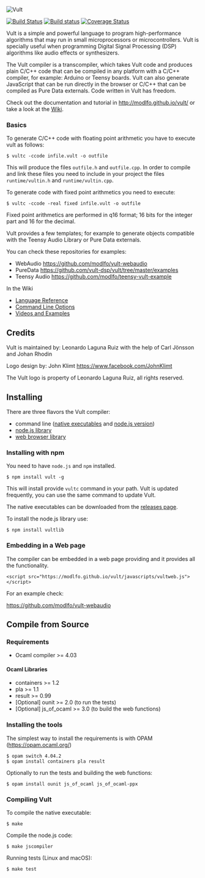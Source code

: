 ![Vult](/other/Images/Vult.png?raw=true "Vult")

[![Build Status](https://travis-ci.org/modlfo/vult.svg?branch=master)](https://travis-ci.org/modlfo/vult) [![Build status](https://ci.appveyor.com/api/projects/status/07x9yqby88bh3q8j?svg=true)](https://ci.appveyor.com/project/modlfo/vult) [![Coverage Status](https://coveralls.io/repos/github/modlfo/vult/badge.svg?branch=master)](https://coveralls.io/github/modlfo/vult?branch=master)

Vult is a simple and powerful language to program high-performance algorithms that may run in small microprocessors or microcontrollers. Vult is specially useful when programming Digital Signal Processing (DSP) algorithms like audio effects or synthesizers.

The Vult compiler is a transcompiler, which takes Vult code and produces plain C/C++ code that can be compiled in any platform with a C/C++ compiler, for example: Arduino or Teensy boards. Vult can also generate JavaScript that can be run directly in the browser or C/C++ that can be compiled as Pure Data externals. Code written in Vult has freedom.

Check out the documentation and tutorial in http://modlfo.github.io/vult/ or take a look at the [Wiki](https://github.com/vult-dsp/vult/wiki).

### Basics

To generate C/C++ code with floating point arithmetic you have to execute vult as follows:

```
$ vultc -ccode infile.vult -o outfile
```

This will produce the files `outfile.h` and `outfile.cpp`. In order to compile and link these files you need to include in your project the files `runtime/vultin.h` and `runtime/vultin.cpp`.

To generate code with fixed point arithmetics you need to execute:
```
$ vultc -ccode -real fixed infile.vult -o outfile
```

Fixed point arithmetics are performed in q16 format; 16 bits for the integer part and 16 for the decimal.

Vult provides a few templates; for example to generate objects compatible with the Teensy Audio Library or Pure Data externals.

You can check these repositories for examples:

- WebAudio https://github.com/modlfo/vult-webaudio
- PureData https://github.com/vult-dsp/vult/tree/master/examples
- Teensy Audio https://github.com/modlfo/teensy-vult-example

In the Wiki

- [Language Reference](https://github.com/vult-dsp/vult/wiki/Language-Reference)
- [Command Line Options](https://github.com/vult-dsp/vult/wiki/Command-Line-Options)
- [Videos and Examples](https://github.com/vult-dsp/vult/wiki/Videos-and-Examples)

## Credits

Vult is maintained by: Leonardo Laguna Ruiz with the help of Carl Jönsson and Johan Rhodin

Logo design by: John Klimt https://www.facebook.com/JohnKlimt

The Vult logo is property of Leonardo Laguna Ruiz, all rights reserved.

## Installing

There are three flavors the Vult compiler:
- command line ([native executables](https://github.com/vult-dsp/vult/releases) and [node.js version](https://www.npmjs.com/package/vult))
- [node.js library](https://www.npmjs.com/package/vultlib)
- [web browser library](https://github.com/modlfo/vult/releases)


### Installing with npm

You need to have `node.js` and `npm` installed.

```
$ npm install vult -g
```

This will install provide `vultc` command in your path. Vult is updated frequently, you can use the same command to update Vult.

The native executables can be downloaded from the [releases page](https://github.com/vult-dsp/vult/releases).

To install the node.js library use:
```
$ npm install vultlib
```

### Embedding in a Web page

The compiler can be embedded in a web page providing and it provides all the functionality.
```
<script src="https://modlfo.github.io/vult/javascripts/vultweb.js"></script>
```

For an example check:

https://github.com/modlfo/vult-webaudio

## Compile from Source

### Requirements

- Ocaml compiler >= 4.03

#### Ocaml Libraries

- containers >= 1.2
- pla >= 1.1
- result >= 0.99
- [Optional] ounit >= 2.0 (to run the tests)
- [Optional] js_of_ocaml >= 3.0 (to build the web functions)

### Installing the tools
 The simplest way to install the requirements is with OPAM (https://opam.ocaml.org/)
```
$ opam switch 4.04.2
$ opam install containers pla result
```
Optionally to run the tests and building the web functions:
```
$ opam install ounit js_of_ocaml js_of_ocaml-ppx
```
### Compiling Vult

To compile the native executable:
```
$ make
```

Compile the node.js code:
```
$ make jscompiler
```

Running tests (Linux and macOS):
```
$ make test
```



